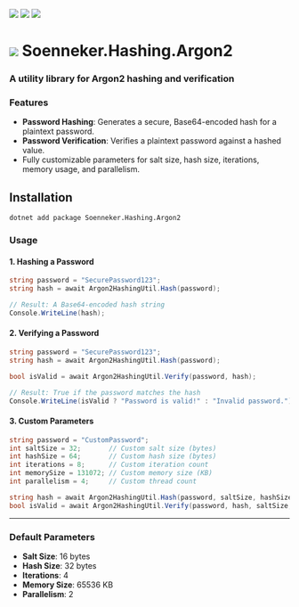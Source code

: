 [![](https://img.shields.io/nuget/v/soenneker.hashing.argon2.svg?style=for-the-badge)](https://www.nuget.org/packages/soenneker.hashing.argon2/)
[![](https://img.shields.io/github/actions/workflow/status/soenneker/soenneker.hashing.argon2/publish-package.yml?style=for-the-badge)](https://github.com/soenneker/soenneker.hashing.argon2/actions/workflows/publish-package.yml)
[![](https://img.shields.io/nuget/dt/soenneker.hashing.argon2.svg?style=for-the-badge)](https://www.nuget.org/packages/soenneker.hashing.argon2/)

# ![](https://user-images.githubusercontent.com/4441470/224455560-91ed3ee7-f510-4041-a8d2-3fc093025112.png) Soenneker.Hashing.Argon2
### A utility library for Argon2 hashing and verification

### Features
- **Password Hashing**: Generates a secure, Base64-encoded hash for a plaintext password.
- **Password Verification**: Verifies a plaintext password against a hashed value.
- Fully customizable parameters for salt size, hash size, iterations, memory usage, and parallelism.


## Installation

```
dotnet add package Soenneker.Hashing.Argon2
```

### Usage

#### 1. Hashing a Password
```csharp
string password = "SecurePassword123";
string hash = await Argon2HashingUtil.Hash(password);

// Result: A Base64-encoded hash string
Console.WriteLine(hash);
```

#### 2. Verifying a Password
```csharp
string password = "SecurePassword123";
string hash = await Argon2HashingUtil.Hash(password);

bool isValid = await Argon2HashingUtil.Verify(password, hash);

// Result: True if the password matches the hash
Console.WriteLine(isValid ? "Password is valid!" : "Invalid password.");
```

#### 3. Custom Parameters
```csharp
string password = "CustomPassword";
int saltSize = 32;       // Custom salt size (bytes)
int hashSize = 64;       // Custom hash size (bytes)
int iterations = 8;      // Custom iteration count
int memorySize = 131072; // Custom memory size (KB)
int parallelism = 4;     // Custom thread count

string hash = await Argon2HashingUtil.Hash(password, saltSize, hashSize, iterations, memorySize, parallelism);
bool isValid = await Argon2HashingUtil.Verify(password, hash, saltSize, hashSize, iterations, memorySize, parallelism);
```

---

### Default Parameters
- **Salt Size**: 16 bytes
- **Hash Size**: 32 bytes
- **Iterations**: 4
- **Memory Size**: 65536 KB
- **Parallelism**: 2